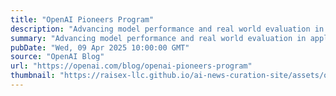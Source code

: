 ```yaml
---
title: "OpenAI Pioneers Program"
description: "Advancing model performance and real world evaluation in applied domains."
summary: "Advancing model performance and real world evaluation in applied domains."
pubDate: "Wed, 09 Apr 2025 10:00:00 GMT"
source: "OpenAI Blog"
url: "https://openai.com/blog/openai-pioneers-program"
thumbnail: "https://raisex-llc.github.io/ai-news-curation-site/assets/openai_logo.png"
---
```


